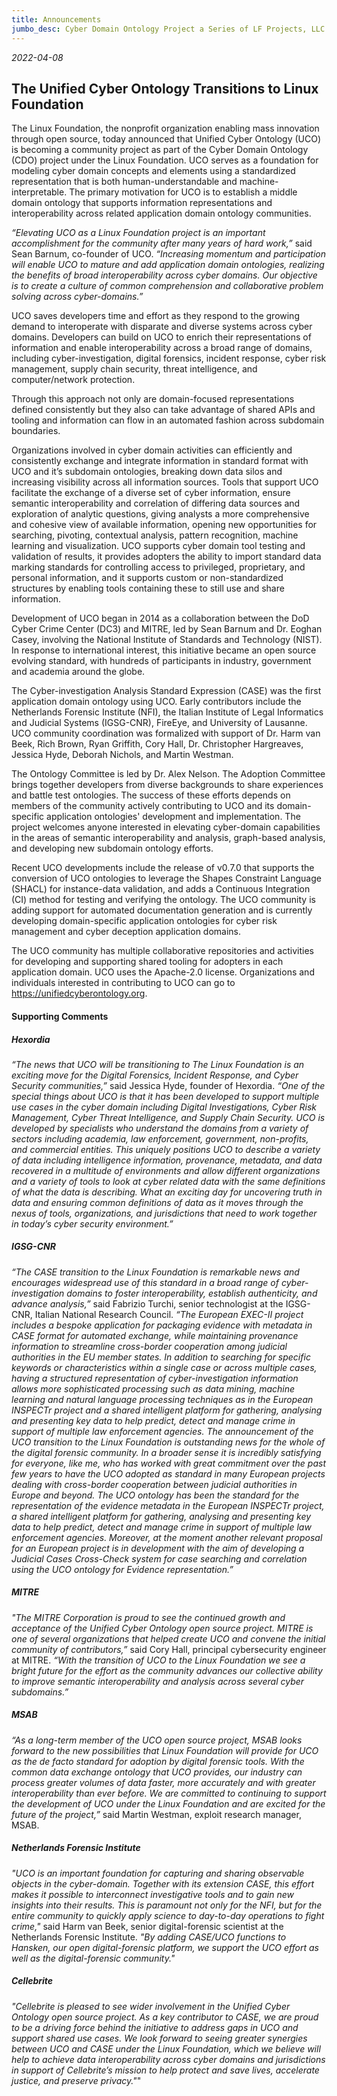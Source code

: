 ```yaml
---
title: Announcements
jumbo_desc: Cyber Domain Ontology Project a Series of LF Projects, LLC
---
```


_2022-04-08_

## The Unified Cyber Ontology Transitions to Linux Foundation

The Linux Foundation, the nonprofit organization enabling mass innovation through open source, today announced that Unified Cyber Ontology (UCO) is becoming a community project as part of the ​​Cyber Domain Ontology (CDO) project under the Linux Foundation. UCO serves as a foundation for modeling cyber domain concepts and elements using a standardized representation that is both human-understandable and machine-interpretable. The primary motivation for UCO is to establish a middle domain ontology that supports information representations and interoperability across related application domain ontology communities.

_“Elevating UCO as a Linux Foundation project is an important accomplishment for the community after many years of hard work,”_ said Sean Barnum, co-founder of UCO. _“Increasing momentum and participation will enable UCO to mature and add application domain ontologies, realizing the benefits of broad interoperability across cyber domains. Our objective is to create a culture of common comprehension and collaborative problem solving across cyber-domains.”_

UCO saves developers time and effort as they respond to the growing demand to interoperate with disparate and diverse systems across cyber domains. Developers can build on UCO to enrich their representations of information and enable interoperability across a broad range of domains, including cyber-investigation, digital forensics, incident response, cyber risk management, supply chain security, threat intelligence, and computer/network protection.

Through this approach not only are domain-focused representations defined consistently but they also can take advantage of shared APIs and tooling and information can flow in an automated fashion across subdomain boundaries.

Organizations involved in cyber domain activities can efficiently and consistently exchange and integrate information in standard format with UCO and it’s subdomain ontologies, breaking down data silos and increasing visibility across all information sources. Tools that support UCO facilitate the exchange of a diverse set of cyber information, ensure semantic interoperability and correlation of differing data sources and exploration of analytic questions, giving analysts a more comprehensive and cohesive view of available information, opening new opportunities for searching, pivoting, contextual analysis, pattern recognition, machine learning and visualization. UCO supports cyber domain tool testing and validation of results, it provides adopters the ability to import standard data marking standards for controlling access to privileged, proprietary, and personal information, and it supports custom or non-standardized structures by enabling tools containing these to still use and share information.

Development of UCO began in 2014 as a collaboration between the DoD Cyber Crime Center (DC3) and MITRE, led by Sean Barnum and Dr. Eoghan Casey, involving the National Institute of Standards and Technology (NIST). In response to international interest, this initiative became an open source evolving standard, with hundreds of participants in industry, government and academia around the globe.

The Cyber-investigation Analysis Standard Expression (CASE) was the first application domain ontology using UCO. Early contributors include the Netherlands Forensic Institute (NFI), the Italian Institute of Legal Informatics and Judicial Systems (IGSG-CNR), FireEye, and University of Lausanne. UCO community coordination was formalized with support of Dr. Harm van Beek, Rich Brown, Ryan Griffith, Cory Hall, Dr. Christopher Hargreaves, Jessica Hyde, Deborah Nichols, and Martin Westman.

The Ontology Committee is led by Dr. Alex Nelson. The Adoption Committee brings together developers from diverse backgrounds to share experiences and battle test ontologies. The success of these efforts depends on members of the community actively contributing to UCO and its domain-specific application ontologies' development and implementation. The project welcomes anyone interested in elevating cyber-domain capabilities in the areas of semantic interoperability and analysis, graph-based analysis, and developing new subdomain ontology efforts.

Recent UCO developments include the release of v0.7.0 that supports the conversion of UCO ontologies to leverage the Shapes Constraint Language (SHACL) for instance-data validation, and adds a Continuous Integration (CI) method for testing and verifying the ontology. The UCO community is adding support for automated documentation generation and is currently developing domain-specific application ontologies for cyber risk management and cyber deception application domains.

The UCO community has multiple collaborative repositories and activities for developing and supporting shared tooling for adopters in each application domain. UCO uses the Apache-2.0 license.
Organizations and individuals interested in contributing to UCO can go to https://unifiedcyberontology.org.

#### Supporting Comments

##### Hexordia

_“The news that UCO will be transitioning to The Linux Foundation is an exciting move for the Digital Forensics, Incident Response, and Cyber Security communities,”_ said Jessica Hyde, founder of Hexordia. _“One of the special things about UCO is that it has been developed to support multiple use cases in the cyber domain including Digital Investigations, Cyber Risk Management, Cyber Threat Intelligence, and Supply Chain Security. UCO is developed by specialists who understand the domains from a variety of sectors including academia, law enforcement, government, non-profits, and commercial entities. This uniquely positions UCO to describe a variety of data including intelligence information, provenance, metadata, and data recovered in a multitude of environments and allow different organizations and a variety of tools to look at cyber related data with the same definitions of what the data is describing. What an exciting day for uncovering truth in data and ensuring common definitions of data as it moves through the nexus of tools, organizations, and jurisdictions that need to work together in today’s cyber security environment.”_

##### IGSG-CNR

_“The CASE transition to the Linux Foundation is remarkable news and encourages widespread use of this standard in a broad range of cyber-investigation domains to foster interoperability, establish authenticity, and advance analysis,”_ said Fabrizio Turchi, senior technologist at the IGSG-CNR, Italian National Research Council. _“The European EXEC-II project includes a bespoke application for packaging evidence with metadata in CASE format for automated exchange, while maintaining provenance information to streamline cross-border cooperation among judicial authorities in the EU member states. In addition to searching for specific keywords or characteristics within a single case or across multiple cases, having a structured representation of cyber-investigation information allows more sophisticated processing such as data mining, machine learning and natural language processing techniques as in the European INSPECTr project and a shared intelligent platform for gathering, analysing and presenting key data to help predict, detect and manage crime in support of multiple law enforcement agencies. The announcement of the UCO transition to the Linux Foundation is outstanding news for the whole of the digital forensic community. In a broader sense it is incredibly satisfying for everyone, like me, who has worked with great commitment over the past few years to have the UCO adopted as standard in many European projects dealing with cross-border cooperation between judicial authorities in Europe and beyond. The UCO ontology has been the standard for the representation of the evidence metadata in the European INSPECTr project, a shared intelligent platform for gathering, analysing and presenting key data to help predict, detect and manage crime in support of multiple law enforcement agencies. Moreover, at the moment another relevant proposal for an European project is in development with the aim of developing a Judicial Cases Cross-Check system for case searching and correlation using the UCO ontology for Evidence representation.”_

##### MITRE

_"The MITRE Corporation is proud to see the continued growth and acceptance of the Unified Cyber Ontology open source project. MITRE is one of several organizations that helped create UCO and convene the initial community of contributors,”_ said Cory Hall, principal cybersecurity engineer at MITRE. _“With the transition of UCO to the Linux Foundation we see a bright future for the effort as the community advances our collective ability to improve semantic interoperability and analysis across several cyber subdomains.”_

##### MSAB

_“As a long-term member of the UCO open source project, MSAB looks forward to the new possibilities that Linux Foundation will provide for UCO as the de facto standard for adoption by digital forensic tools. With the common data exchange ontology that UCO provides, our industry can process greater volumes of data faster, more accurately and with greater interoperability than ever before. We are committed to continuing to support the development of UCO under the Linux Foundation and are excited for the future of the project,”_ said Martin Westman, exploit research manager, MSAB.

##### Netherlands Forensic Institute

_"UCO is an important foundation for capturing and sharing observable objects in the cyber-domain. Together with its extension CASE, this effort makes it possible to interconnect investigative tools and to gain new insights into their results. This is paramount not only for the NFI, but for the entire community to quickly apply science to day-to-day operations to fight crime,"_ said Harm van Beek, senior digital-forensic scientist at the Netherlands Forensic Institute. _"By adding CASE/UCO functions to Hansken, our open digital-forensic platform, we support the UCO effort as well as the digital-forensic community."_

##### Cellebrite

_"Cellebrite is pleased to see wider involvement in the Unified Cyber Ontology open source project. As a key contributor to CASE, we are proud to be a driving force behind the initiative to address gaps in UCO and support shared use cases. We look forward to seeing greater synergies between UCO and CASE under the Linux Foundation, which we believe will help to achieve data interoperability across cyber domains and jurisdictions in support of Cellebrite’s mission to help protect and save lives, accelerate justice, and preserve privacy."_"
